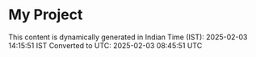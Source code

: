 # My Project

This content is dynamically generated in Indian Time (IST): 2025-02-03 14:15:51 IST
Converted to UTC: 2025-02-03 08:45:51 UTC
